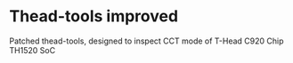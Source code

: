 # Thead-tools improved

Patched thead-tools, designed to inspect CCT mode of T-Head C920 Chip TH1520 SoC

